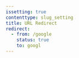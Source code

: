 ```yaml
---
issetting: true
contenttype: slug_setting
title: URL Redirect
redirect:
  - from: /google
    status: true
    to: googl
---
```

